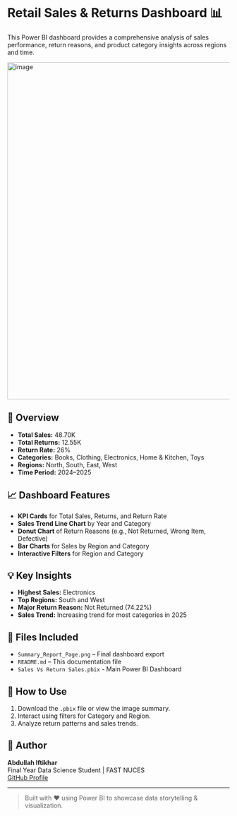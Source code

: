 # Retail Sales & Returns Dashboard 📊

This Power BI dashboard provides a comprehensive analysis of sales performance, return reasons, and product category insights across regions and time.

<img width="1385" height="764" alt="image" src="https://github.com/user-attachments/assets/a785fa72-4893-42f1-8f5e-fcb8dac5ebf9" />


## 📌 Overview
- **Total Sales:** 48.70K
- **Total Returns:** 12.55K
- **Return Rate:** 26%
- **Categories:** Books, Clothing, Electronics, Home & Kitchen, Toys
- **Regions:** North, South, East, West
- **Time Period:** 2024–2025

## 📈 Dashboard Features
- **KPI Cards** for Total Sales, Returns, and Return Rate
- **Sales Trend Line Chart** by Year and Category
- **Donut Chart** of Return Reasons (e.g., Not Returned, Wrong Item, Defective)
- **Bar Charts** for Sales by Region and Category
- **Interactive Filters** for Region and Category

## 💡 Key Insights
- **Highest Sales:** Electronics
- **Top Regions:** South and West
- **Major Return Reason:** Not Returned (74.22%)
- **Sales Trend:** Increasing trend for most categories in 2025

## 🧾 Files Included
- `Summary_Report_Page.png` – Final dashboard export
- `README.md` – This documentation file
- `Sales Vs Return Sales.pbix` - Main Power BI Dashboard
  

## 🚀 How to Use
1. Download the `.pbix` file or view the image summary.
2. Interact using filters for Category and Region.
3. Analyze return patterns and sales trends.

## 📌 Author
**Abdullah Iftikhar**  
Final Year Data Science Student | FAST NUCES  
[GitHub Profile](https://github.com/A-iftikhar02)

---
> Built with ❤️ using Power BI to showcase data storytelling & visualization.
